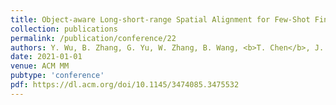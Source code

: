 ```yaml
---
title: Object-aware Long-short-range Spatial Alignment for Few-Shot Fine-Grained Image Classification
collection: publications
permalink: /publication/conference/22
authors: Y. Wu, B. Zhang, G. Yu, W. Zhang, B. Wang, <b>T. Chen</b>, J. Fan
date: 2021-01-01
venue: ACM MM
pubtype: 'conference'
pdf: https://dl.acm.org/doi/10.1145/3474085.3475532
---
```


<!-- paperurl: 'http://academicpages.github.io/files/paper1.pdf'
citation: 'Your Name, You. (2009). &quot;Paper Title Number 1.&quot; <i>Journal 1</i>. 1(1).' -->
<!-- [Download paper here](http://academicpages.github.io/files/paper1.pdf) -->
